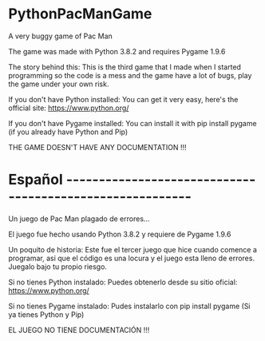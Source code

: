 # PythonPacManGame
A very buggy game of Pac Man

The game was made with Python 3.8.2 and requires Pygame 1.9.6

The story behind this:
  This is the third game that I made when I started programming so the code is a mess and the game have a lot of bugs, play the game under your own risk.

If you don't have Python installed:
  You can get it very easy, here's the official site: https://www.python.org/

If you don't have Pygame installed:
  You can install it with pip install pygame (if you already have Python and Pip)
    
THE GAME DOESN'T HAVE ANY DOCUMENTATION !!!

# Español ---------------------------------------------------------
Un juego de Pac Man plagado de errores...

El juego fue hecho usando Python 3.8.2 y requiere de Pygame 1.9.6

Un poquito de historia:
  Este fue el tercer juego que hice cuando comence a programar, asi que el código es una locura y el juego esta lleno de errores. Juegalo bajo tu propio riesgo.
  
Si no tienes Python instalado:
  Puedes obtenerlo desde su sitio oficial: https://www.python.org/
  
Si no tienes Pygame instalado:
  Pudes instalarlo con pip install pygame (Si ya tienes Python y Pip)

EL JUEGO NO TIENE DOCUMENTACIÓN !!!
